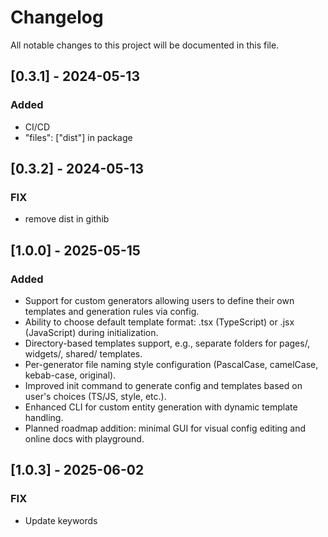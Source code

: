 # Changelog

All notable changes to this project will be documented in this file.

## [0.3.1] - 2024-05-13

### Added

- CI/CD
- "files": ["dist"] in package

## [0.3.2] - 2024-05-13

### FIX

- remove dist in githib

## [1.0.0] - 2025-05-15

### Added

- Support for custom generators allowing users to define their own templates and generation rules via config.
- Ability to choose default template format: .tsx (TypeScript) or .jsx (JavaScript) during initialization.
- Directory-based templates support, e.g., separate folders for pages/, widgets/, shared/ templates.
- Per-generator file naming style configuration (PascalCase, camelCase, kebab-case, original).
- Improved init command to generate config and templates based on user's choices (TS/JS, style, etc.).
- Enhanced CLI for custom entity generation with dynamic template handling.
- Planned roadmap addition: minimal GUI for visual config editing and online docs with playground.

## [1.0.3] - 2025-06-02

### FIX

- Update keywords
